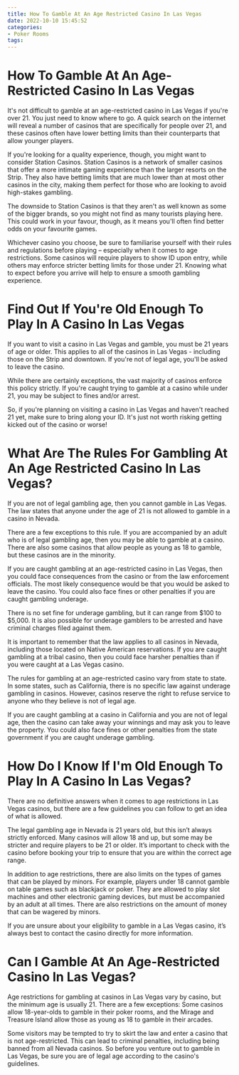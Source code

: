 ```yaml
---
title: How To Gamble At An Age Restricted Casino In Las Vegas 
date: 2022-10-10 15:45:52
categories:
- Poker Rooms
tags:
---
```



#  How To Gamble At An Age-Restricted Casino In Las Vegas 

It's not difficult to gamble at an age-restricted casino in Las Vegas if you're over 21. You just need to know where to go. A quick search on the internet will reveal a number of casinos that are specifically for people over 21, and these casinos often have lower betting limits than their counterparts that allow younger players.

If you're looking for a quality experience, though, you might want to consider Station Casinos. Station Casinos is a network of smaller casinos that offer a more intimate gaming experience than the larger resorts on the Strip. They also have betting limits that are much lower than at most other casinos in the city, making them perfect for those who are looking to avoid high-stakes gambling.

The downside to Station Casinos is that they aren't as well known as some of the bigger brands, so you might not find as many tourists playing here. This could work in your favour, though, as it means you'll often find better odds on your favourite games. 

Whichever casino you choose, be sure to familiarise yourself with their rules and regulations before playing – especially when it comes to age restrictions. Some casinos will require players to show ID upon entry, while others may enforce stricter betting limits for those under 21. Knowing what to expect before you arrive will help to ensure a smooth gambling experience.

#  Find Out If You're Old Enough To Play In A Casino In Las Vegas 

If you want to visit a casino in Las Vegas and gamble, you must be 21 years of age or older. This applies to all of the casinos in Las Vegas - including those on the Strip and downtown. If you're not of legal age, you'll be asked to leave the casino.

While there are certainly exceptions, the vast majority of casinos enforce this policy strictly. If you're caught trying to gamble at a casino while under 21, you may be subject to fines and/or arrest.

So, if you're planning on visiting a casino in Las Vegas and haven't reached 21 yet, make sure to bring along your ID. It's just not worth risking getting kicked out of the casino or worse!

#  What Are The Rules For Gambling At An Age Restricted Casino In Las Vegas? 

If you are not of legal gambling age, then you cannot gamble in Las Vegas. The law states that anyone under the age of 21 is not allowed to gamble in a casino in Nevada. 

There are a few exceptions to this rule. If you are accompanied by an adult who is of legal gambling age, then you may be able to gamble at a casino. There are also some casinos that allow people as young as 18 to gamble, but these casinos are in the minority. 

If you are caught gambling at an age-restricted casino in Las Vegas, then you could face consequences from the casino or from the law enforcement officials. The most likely consequence would be that you would be asked to leave the casino. You could also face fines or other penalties if you are caught gambling underage. 

There is no set fine for underage gambling, but it can range from $100 to $5,000. It is also possible for underage gamblers to be arrested and have criminal charges filed against them. 

It is important to remember that the law applies to all casinos in Nevada, including those located on Native American reservations. If you are caught gambling at a tribal casino, then you could face harsher penalties than if you were caught at a Las Vegas casino. 

The rules for gambling at an age-restricted casino vary from state to state. In some states, such as California, there is no specific law against underage gambling in casinos. However, casinos reserve the right to refuse service to anyone who they believe is not of legal age. 

If you are caught gambling at a casino in California and you are not of legal age, then the casino can take away your winnings and may ask you to leave the property. You could also face fines or other penalties from the state government if you are caught underage gambling. 

#  How Do I Know If I'm Old Enough To Play In A Casino In Las Vegas? 

There are no definitive answers when it comes to age restrictions in Las Vegas casinos, but there are a few guidelines you can follow to get an idea of what is allowed.

The legal gambling age in Nevada is 21 years old, but this isn’t always strictly enforced. Many casinos will allow 18 and up, but some may be stricter and require players to be 21 or older. It’s important to check with the casino before booking your trip to ensure that you are within the correct age range.

In addition to age restrictions, there are also limits on the types of games that can be played by minors. For example, players under 18 cannot gamble on table games such as blackjack or poker. They are allowed to play slot machines and other electronic gaming devices, but must be accompanied by an adult at all times. There are also restrictions on the amount of money that can be wagered by minors.

If you are unsure about your eligibility to gamble in a Las Vegas casino, it’s always best to contact the casino directly for more information.

#  Can I Gamble At An Age-Restricted Casino In Las Vegas?

Age restrictions for gambling at casinos in Las Vegas vary by casino, but the minimum age is usually 21. There are a few exceptions: Some casinos allow 18-year-olds to gamble in their poker rooms, and the Mirage and Treasure Island allow those as young as 18 to gamble in their arcades.

Some visitors may be tempted to try to skirt the law and enter a casino that is not age-restricted. This can lead to criminal penalties, including being banned from all Nevada casinos. So before you venture out to gamble in Las Vegas, be sure you are of legal age according to the casino's guidelines.